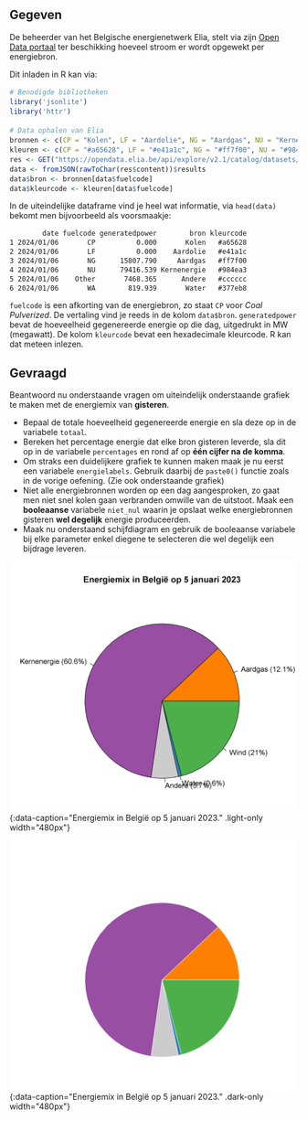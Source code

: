 ## Gegeven

De beheerder van het Belgische energienetwerk Elia, stelt via zijn <a href="https://opendata.elia.be/explore/dataset/ods033/table/?sort=datetime" target="_blank">Open Data portaal</a> ter beschikking hoeveel stroom er wordt opgewekt per energiebron.

Dit inladen in R kan via:

```R
# Benodigde bibliotheken
library('jsonlite')
library('httr')

# Data ophalen van Elia
bronnen <- c(CP = "Kolen", LF = "Aardolie", NG = "Aardgas", NU = "Kernenergie", SO = "Zon", WA = "Water", WI = "Wind", Other = "Andere")
kleuren <- c(CP = "#a65628", LF = "#e41a1c", NG = "#ff7f00", NU = "#984ea3", SO = "#ffff33", WA = "#377eb8", WI = "#4daf4a", Other = "#cccccc")
res <- GET("https://opendata.elia.be/api/explore/v2.1/catalog/datasets/ods033/records?select=sum(generatedpower)%20as%20generatedpower&where=datetime%20%3E%20now(hour%3D0%2Cminute%3D0)&group_by=date_format(datetime%2C%20%27YYYY%2FMM%2Fdd%27)%20as%20date%2C%20fuelcode&order_by=date%20DESC&limit=20")
data <- fromJSON(rawToChar(res$content))$results
data$bron <- bronnen[data$fuelcode]
data$kleurcode <- kleuren[data$fuelcode]
```

In de uiteindelijke dataframe vind je heel wat informatie, via `head(data)` bekomt men bijvoorbeeld als voorsmaakje:

```
        date fuelcode generatedpower        bron kleurcode
1 2024/01/06       CP          0.000       Kolen   #a65628
2 2024/01/06       LF          0.000    Aardolie   #e41a1c
3 2024/01/06       NG      15807.790     Aardgas   #ff7f00
4 2024/01/06       NU      79416.539 Kernenergie   #984ea3
5 2024/01/06    Other       7468.365      Andere   #cccccc
6 2024/01/06       WA        819.939       Water   #377eb8
```

`fuelcode` is een afkorting van de energiebron, zo staat `CP` voor *Coal Pulverized*. De vertaling vind je reeds in de kolom `data$bron`. `generatedpower` bevat de hoeveelheid gegenereerde energie op die dag, uitgedrukt in MW (megawatt). De kolom `kleurcode` bevat een hexadecimale kleurcode. R kan dat meteen inlezen.

## Gevraagd

Beantwoord nu onderstaande vragen om uiteindelijk onderstaande grafiek te maken met de energiemix van **gisteren**.

- Bepaal de totale hoeveelheid gegenereerde energie en sla deze op in de variabele `totaal`.
- Bereken het percentage energie dat elke bron gisteren leverde, sla dit op in de variabele `percentages` en rond af op **één cijfer na de komma**.
- Om straks een duidelijkere grafiek te kunnen maken maak je nu eerst een variabele `energielabels`. Gebruik daarbij de `paste0()` functie zoals in de vorige oefening. (Zie ook onderstaande grafiek)
- Niet alle energiebronnen worden op een dag aangesproken, zo gaat men niet snel kolen gaan verbranden omwille van de uitstoot. Maak een **booleaanse** variabele `niet_nul` waarin je opslaat welke energiebronnen gisteren **wel degelijk** energie produceerden.
- Maak nu onderstaand schijfdiagram en gebruik de booleaanse variabele bij elke parameter enkel diegene te selecteren die wel degelijk een bijdrage leveren.

![Energiemix in België op 5 januari 2023.](media/plot.png "Energiemix in België op 5 januari 2023"){:data-caption="Energiemix in België op 5 januari 2023." .light-only width="480px"}

![Energiemix in België op 5 januari 2023.](media/plot_dark.png "Energiemix in België op 5 januari 2023."){:data-caption="Energiemix in België op 5 januari 2023." .dark-only width="480px"}